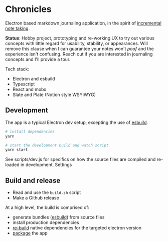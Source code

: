 # Chronicles
Electron based markdown journaling application, in the spirit of [incremental note taking][incr-notes]. 

**Status**: Hobby project, prototyping and re-working UX to try out various concepts with little regard for usability, stability, or appearances. Will remove this clause when I can guarantee your notes won't *poof* and the experience isn't confusing. Reach out if you are interested in journaling concepts and I'll provide a tour.

Tech stack:
- Electron and esbuild
- Typescript
- React and mobx
- Slate and Plate (Notion style WSYIWYG)


## Development
The app is a typical Electron dev setup, excepting the use of [esbuild][1]. 

```bash
# install dependencies
yarn

# start the development build and watch script
yarn start
```

See scripts/dev.js for specifics on how the source files are compiled and re-loaded in development. Settings 

## Build and release
- Read and use the `build.sh` script
- Make a Github release

At a high level, the build is comprised of:
- generate bundles ([esbuild][1]) from source files
- install production dependencies
- [re-build][2] native dependencies for the targeted electron version
- [package][3] the app


[1]: https://esbuild.github.io
[2]: https://github.com/electron/electron-rebuild
[3]: https://github.com/electron/electron-packager
[incr-notes]: https://thesephist.com/posts/inc/